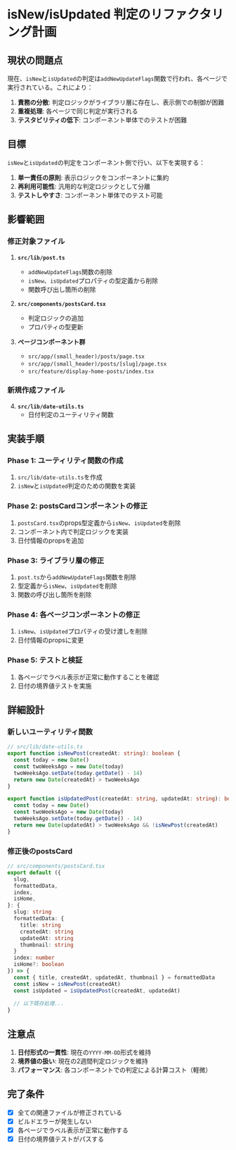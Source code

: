 # isNew/isUpdated 判定のリファクタリング計画

## 現状の問題点

現在、`isNew`と`isUpdated`の判定は`addNewUpdateFlags`関数で行われ、各ページで実行されている。これにより：

1. **責務の分散**: 判定ロジックがライブラリ層に存在し、表示側での制御が困難
2. **重複処理**: 各ページで同じ判定が実行される
3. **テスタビリティの低下**: コンポーネント単体でのテストが困難

## 目標

`isNew`と`isUpdated`の判定をコンポーネント側で行い、以下を実現する：

1. **単一責任の原則**: 表示ロジックをコンポーネントに集約
2. **再利用可能性**: 汎用的な判定ロジックとして分離
3. **テストしやすさ**: コンポーネント単体でのテスト可能

## 影響範囲

### 修正対象ファイル

1. **`src/lib/post.ts`**
   - `addNewUpdateFlags`関数の削除
   - `isNew`、`isUpdated`プロパティの型定義から削除
   - 関数呼び出し箇所の削除

2. **`src/components/postsCard.tsx`**
   - 判定ロジックの追加
   - プロパティの型更新

3. **ページコンポーネント群**
   - `src/app/(small_header)/posts/page.tsx`
   - `src/app/(small_header)/posts/[slug]/page.tsx`
   - `src/feature/display-home-posts/index.tsx`

### 新規作成ファイル

4. **`src/lib/date-utils.ts`**
   - 日付判定のユーティリティ関数

## 実装手順

### Phase 1: ユーティリティ関数の作成
1. `src/lib/date-utils.ts`を作成
2. `isNew`と`isUpdated`判定のための関数を実装

### Phase 2: postsCardコンポーネントの修正
1. `postsCard.tsx`のprops型定義から`isNew`、`isUpdated`を削除
2. コンポーネント内で判定ロジックを実装
3. 日付情報のpropsを追加

### Phase 3: ライブラリ層の修正
1. `post.ts`から`addNewUpdateFlags`関数を削除
2. 型定義から`isNew`、`isUpdated`を削除
3. 関数の呼び出し箇所を削除

### Phase 4: 各ページコンポーネントの修正
1. `isNew`、`isUpdated`プロパティの受け渡しを削除
2. 日付情報のpropsに変更

### Phase 5: テストと検証
1. 各ページでラベル表示が正常に動作することを確認
2. 日付の境界値テストを実施

## 詳細設計

### 新しいユーティリティ関数

```typescript
// src/lib/date-utils.ts
export function isNewPost(createdAt: string): boolean {
  const today = new Date()
  const twoWeeksAgo = new Date(today)
  twoWeeksAgo.setDate(today.getDate() - 14)
  return new Date(createdAt) > twoWeeksAgo
}

export function isUpdatedPost(createdAt: string, updatedAt: string): boolean {
  const today = new Date()
  const twoWeeksAgo = new Date(today)
  twoWeeksAgo.setDate(today.getDate() - 14)
  return new Date(updatedAt) > twoWeeksAgo && !isNewPost(createdAt)
}
```

### 修正後のpostsCard

```typescript
// src/components/postsCard.tsx
export default ({
  slug,
  formattedData,
  index,
  isHome,
}: {
  slug: string
  formattedData: {
    title: string
    createdAt: string
    updatedAt: string
    thumbnail: string
  }
  index: number
  isHome?: boolean
}) => {
  const { title, createdAt, updatedAt, thumbnail } = formattedData
  const isNew = isNewPost(createdAt)
  const isUpdated = isUpdatedPost(createdAt, updatedAt)
  
  // 以下既存処理...
}
```

## 注意点

1. **日付形式の一貫性**: 現在の`YYYY-MM-DD`形式を維持
2. **境界値の扱い**: 現在の2週間判定ロジックを維持
3. **パフォーマンス**: 各コンポーネントでの判定による計算コスト（軽微）

## 完了条件

- [x] 全ての関連ファイルが修正されている
- [x] ビルドエラーが発生しない
- [x] 各ページでラベル表示が正常に動作する
- [x] 日付の境界値テストがパスする

